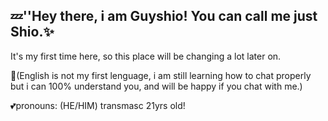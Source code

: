 ## 💤''Hey there, i am Guyshio! You can call me just Shio.✨
It's my first time here, so this place will be changing a lot later on.

💭(English is not my first lenguage, i am still learning how to chat properly but i can 100% understand you, and will be happy if you chat with me.)

💕pronouns: (HE/HIM)
transmasc 21yrs old!
